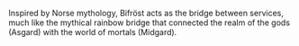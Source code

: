 Inspired by Norse mythology, Bifröst acts as the bridge between services, much like the mythical rainbow bridge that connected the realm of the gods (Asgard) with the world of mortals (Midgard). 